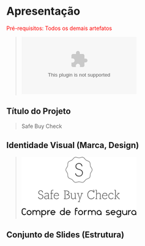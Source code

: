 # Apresentação

<span style="color:red">Pré-requisitos: Todos os demais artefatos</span>


> !['Slides'](../Artefatos/apresentacao.pptx)

## Título do Projeto
> Safe Buy Check

## Identidade Visual (Marca, Design)
> !['logo'](images/logo-safe-buy.png)

## Conjunto de Slides (Estrutura)
> 